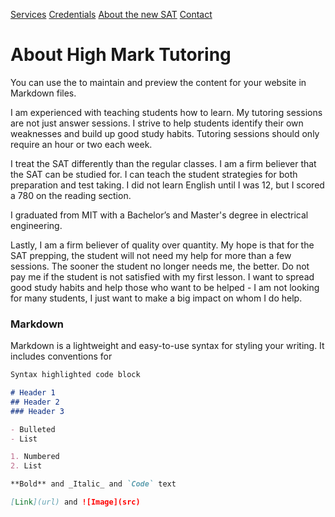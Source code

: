 [Services](https://github.com/github-testsite-19/testSite2/settings)
[Credentials](https://github.com/github-testsite-19/testSite2/edit/master/README.md)
[About the new SAT](https://guides.github.com/features/mastering-markdown/)
[Contact](https://github-testsite-19.github.io/testSite2/contact)

# About High Mark Tutoring

You can use the  to maintain and preview the content for your website in Markdown files.

I am experienced with teaching students how to learn. My tutoring sessions are not just answer sessions. I strive to help students identify their own weaknesses and build up good study habits. Tutoring sessions should only require an hour or two each week.

I treat the SAT differently than the regular classes. I am a firm believer that the SAT can be studied for. I can teach the student strategies for both preparation and test taking. I did not learn English until I was 12, but I scored a 780 on the reading section.

I graduated from MIT with a Bachelor’s and Master's degree in electrical engineering.

Lastly, I am a firm believer of quality over quantity. My hope is that for the SAT prepping, the student will not need my help for more than a few sessions. The sooner the student no longer needs me, the better. Do not pay me if the student is not satisfied with my first lesson. I want to spread good study habits and help those who want to be helped - I am not looking for many students, I just want to make a big impact on whom I do help. 

### Markdown

Markdown is a lightweight and easy-to-use syntax for styling your writing. It includes conventions for

```markdown
Syntax highlighted code block

# Header 1
## Header 2
### Header 3

- Bulleted
- List

1. Numbered
2. List

**Bold** and _Italic_ and `Code` text

[Link](url) and ![Image](src)
```
